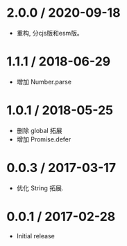 2.0.0 / 2020-09-18
==================
  * 重构, 分cjs版和esm版。


1.1.1 / 2018-06-29
==================
  * 增加 Number.parse


1.0.1 / 2018-05-25
==================
  * 删除 global 拓展
  * 增加 Promise.defer


0.0.3 / 2017-03-17
==================
  * 优化 String 拓展.

0.0.1 / 2017-02-28
==================
  * Initial release